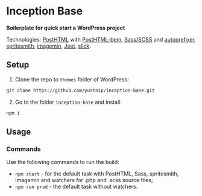 # Inception Base
**Boilerplate for quick start a WordPress project**

Technologies: [PostHTML](https://github.com/posthtml/posthtml) with [PostHTML-bem](https://github.com/rajdee/posthtml-bem), [Sass/SCSS](http://sass-lang.com/) and [autoprefixer](https://github.com/postcss/autoprefixer), [spritesmith](https://github.com/Ensighten/spritesmith), [imagemin](https://github.com/imagemin/imagemin), [Jeet](http://jeet.gs/), [slick](http://kenwheeler.github.io/slick/).

## Setup
1. Clone the repo to `themes` folder of WordPress:
  ```sh
  git clone https://github.com/yustnip/inception-base.git
  ```

2. Go to the folder `inception-base` and install:
  ```sh
  npm i
  ```

## Usage

### Commands
Use the following commands to run the build:

* `npm start` - for the default task with PostHTML, Sass, spritesmith, imagemin and watchers for .php and .scss source files;
* `npm run prod` - the default task without watchers.
